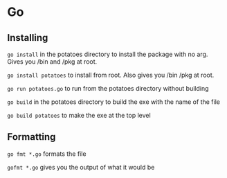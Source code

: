 # Go

## Installing

`go install` in the potatoes directory to install the package with no arg. Gives you
/bin and /pkg at root.

`go install potatoes` to install from root. Also gives you /bin /pkg at root.

`go run potatoes.go` to run from the potatoes directory without building

`go build` in the potatoes directory to build the exe with the name of the file

`go build potatoes` to make the exe at the top level

## Formatting

`go fmt *.go` formats the file

`gofmt *.go` gives you the output of what it would be
